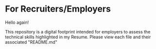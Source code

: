 # For Recruiters/Employers

Hello again! 

This repository is a digital footprint intended for employers to assess the technical skills highlighted in my Resume. Please view each file and their associated "README.md"
